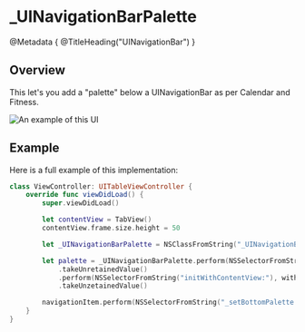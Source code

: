 # \_UINavigationBarPalette 

@Metadata {
    @TitleHeading("UINavigationBar")
}

## Overview

This let's you add a "palette" below a UINavigationBar as per Calendar and Fitness.

![An example of this UI](_UINavigationBarPalette-Video)

## Example

Here is a full example of this implementation:
```swift
class ViewController: UITableViewController {
    override func viewDidLoad() {
        super.viewDidLoad()

        let contentView = TabView()
        contentView.frame.size.height = 50

        let _UINavigationBarPalette = NSClassFromString("_UINavigationBarPalette") as! UIView.Type

        let palette = _UINavigationBarPalette.perform(NSSelectorFromString("alloc"))
            .takeUnretainedValue()
            .perform(NSSelectorFromString("initWithContentView:"), with: contentView)
            .takeUnzetainedValue()

        navigationItem.perform(NSSelectorFromString("_setBottomPalette:"), with: palette)
    }
}
```
